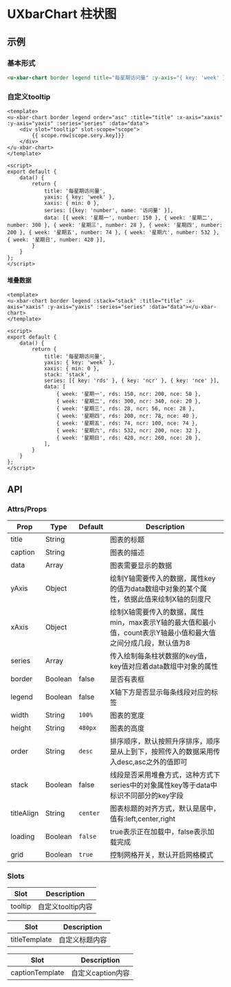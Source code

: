 # UXbarChart 柱状图

## 示例
### 基本形式

``` html
<u-xbar-chart border legend title="每星期访问量" :y-axis="{ key: 'week' }" :x-axis="{ min: 0 }" :series="[{key: 'number', name: '访问量' }]" :data="[{ week: '星期一', number: 150 }, { week: '星期二', number: 300 }, { week: '星期三', number: 28 }, { week: '星期四', number: 200 }, { week: '星期五', number: 74 }, { week: '星期六', number: 532 }, { week: '星期日', number: 420 }]"></u-xbar-chart>
```

### 自定义tooltip


``` vue
<template>
<u-xbar-chart border legend order="asc" :title="title" :x-axis="xaxis" :y-axis="yaxis" :series="series" :data="data">
    <div slot="tooltip" slot-scope="scope">
        {{ scope.row[scope.sery.key]}}
    </div>
</u-xbar-chart>
</template>

<script>
export default {
    data() {
        return {
            title: '每星期访问量',
            yaxis: { key: 'week' },
            xaxis: { min: 0 },
            series: [{key: 'number', name: '访问量' }],
            data: [{ week: '星期一', number: 150 }, { week: '星期二', number: 300 }, { week: '星期三', number: 28 }, { week: '星期四', number: 200 }, { week: '星期五', number: 74 }, { week: '星期六', number: 532 }, { week: '星期日', number: 420 }],
        }
    }
};
</script>
```

#### 堆叠数据

``` vue
<template>
<u-xbar-chart border legend :stack="stack" :title="title" :x-axis="xaxis" :y-axis="yaxis" :series="series" :data="data"></u-xbar-chart>
</template>

<script>
export default {
    data() {
        return {
            title: '每星期访问量',
            yaxis: { key: 'week' },
            xaxis: { min: 0 },
            stack: 'stack',
            series: [{ key: 'rds' }, { key: 'ncr' }, { key: 'nce' }],
            data: [
                { week: '星期一', rds: 150, ncr: 200, nce: 50 },
                { week: '星期二', rds: 300, ncr: 340, nce: 20 },
                { week: '星期三', rds: 28, ncr: 56, nce: 28 },
                { week: '星期四', rds: 200, ncr: 78, nce: 40 },
                { week: '星期五', rds: 74, ncr: 100, nce: 74 },
                { week: '星期六', rds: 532, ncr: 200, nce: 32 },
                { week: '星期日', rds: 420, ncr: 260, nce: 20 },
            ],
        }
    }
};
</script>
```

## API

### Attrs/Props

| Prop | Type | Default | Description |
| --------- | ---- | ------- | ----------- |
| title | String |  | 图表的标题 |
| caption | String |  | 图表的描述 |
| data | Array |  | 图表需要显示的数据 |
| yAxis | Object | | 绘制Y轴需要传入的数据，属性key的值为data数组中对象的某个属性，依据此值来绘制X轴的刻度尺 |
| xAxis | Object | | 绘制X轴需要传入的数据，属性min，max表示Y轴的最大值和最小值，count表示Y轴最小值和最大值之间分成几段，默认值为8 |
| series | Array |  | 传入绘制每条柱状数据的key值，key值对应着data数组中对象的属性 |
| border | Boolean | false | 是否有表框 |
| legend | Boolean | false | X轴下方是否显示每条线段对应的标签 |
| width | String | `100%` | 图表的宽度 |
| height | String | `480px` | 图表的高度 |
| order | String | `desc` | 排序顺序，默认按照升序排序，顺序是从上到下，按照传入的数据采用传入desc,asc之外的值即可 |
| stack | Boolean | false | 线段是否采用堆叠方式，这种方式下series中的对象属性key等于data中标识不同部分的key字段 |
| titleAlign | String | `center` | 图表标题的对齐方式，默认是居中，值有:left,center,right |
| loading | Boolean | `false` | true表示正在加载中，false表示加载完成 |
| grid | Boolean | `true` | 控制网格开关，默认开启网格模式 |

### Slots

| Slot | Description |
| ---- | ----------- |
| tooltip | 自定义tooltip内容 |

| Slot | Description |
| ---- | ----------- |
| titleTemplate | 自定义标题内容 |

| Slot | Description |
| ---- | ----------- |
| captionTemplate | 自定义caption内容 |
